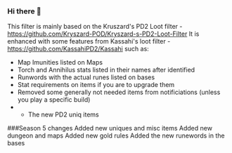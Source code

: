 ### Hi there 👋
This filter is mainly based on the Kruszard's PD2 Loot filter - https://github.com/Kryszard-POD/Kryszard-s-PD2-Loot-Filter
It is enhanced with some features from Kassahi's loot filter - https://github.com/KassahiPD2/Kassahi such as:
- Map Imunities listed on Maps
- Torch and Annihilus stats listed in their names after identified
- Runwords with the actual runes listed on bases
- Stat requirements on items if you are to upgrade them
- Removed some generally not needed items from notificiations (unless you play a specific build) 
- - The new PD2 uniq items

###Season 5 changes 
Added new uniques and misc items
Added new dungeon and maps
Added new gold rules
Added the new runewords in the bases
